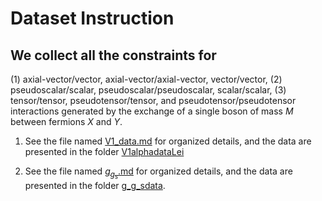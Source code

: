 
# Dataset Instruction

## We collect all the constraints for 
(1) axial-vector/vector, axial-vector/axial-vector, vector/vector, 
(2) pseudoscalar/scalar, pseudoscalar/pseudoscalar, scalar/scalar, 
(3) tensor/tensor, pseudotensor/tensor, and pseudotensor/pseudotensor interactions 
generated by the exchange of a single boson of mass $M$ between fermions $X$ and $Y$.


1. See the file named  [V1_data.md](./V1_data.md) for organized details, and the data are presented in the folder [V1alphadataLei](./V1alphadataLei/)

2. See the file named  [$g_g_s$.md]() for organized details, and the data are presented in the folder [g_g_sdata]().
